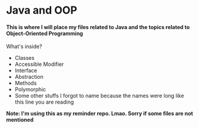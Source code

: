 # Java and OOP

#### This is where I will place my files related to Java and the topics related to Object-Oriented Programming

What's inside?
* Classes
* Accessible Modifier
* Interface
* Abstraction
* Methods
* Polymorphic
* Some other stuffs I forgot to name because the names were long like this line you are reading

<strong>Note: I'm using this as my reminder repo. Lmao. Sorry if some files are not mentioned</strong> 
